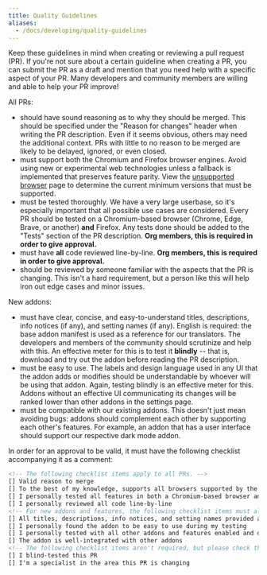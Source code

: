 ```yaml
---
title: Quality Guidelines
aliases:
  - /docs/developing/quality-guidelines
---
```

Keep these guidelines in mind when creating or reviewing a pull request (PR). If you're not sure about a certain guideline when creating a PR, you can submit the PR as a draft and mention that you need help with a specific aspect of your PR. Many developers and community members are willing and able to help your PR improve!

All PRs:
- should have sound reasoning as to why they should be merged. This should be specified under the "Reason for changes" header when writing the PR description. Even if it seems obvious, others may need the additional context. PRs with little to no reason to be merged are likely to be delayed, ignored, or even closed.
- must support both the Chromium and Firefox browser engines. Avoid using new or experimental web technologies unless a fallback is implemented that preserves feature parity. View the [unsupported browser](https://scratchaddons.com/unsupported-browser/) page to determine the current minimum versions that must be supported.
- must be tested thoroughly. We have a very large userbase, so it's especially important that all possible use cases are considered. Every PR should be tested on a Chromium-based browser (Chrome, Edge, Brave, or another) **and** Firefox. Any tests done should be added to the "Tests" section of the PR description. **Org members, this is required in order to give approval.**
- must have **all** code reviewed line-by-line. **Org members, this is required in order to give approval.**
- should be reviewed by someone familiar with the aspects that the PR is changing. This isn't a hard requirement, but a person like this will help iron out edge cases and minor issues.

New addons:
- must have clear, concise, and easy-to-understand titles, descriptions, info notices (if any), and setting names (if any). English is required: the base addon manifest is used as a reference for our translators. The developers and members of the community should scrutinize and help with this. An effective meter for this is to test it **blindly** -- that is, download and try out the addon before reading the PR description.
- must be easy to use. The labels and design language used in any UI that the addon adds or modifies should be understandable by whoever will be using that addon. Again, testing blindly is an effective meter for this. Addons without an effective UI communicating its changes will be ranked lower than other addons in the settings page.
- must be compatible with our existing addons. This doesn't just mean avoiding bugs: addons should complement each other by supporting each other's features. For example, an addon that has a user interface should support our respective dark mode addon.

In order for an approval to be valid, it must have the following checklist accompanying it as a comment:
```markdown
<!-- The following checklist items apply to all PRs. -->
[] Valid reason to merge
[] To the best of my knowledge, supports all browsers supported by the extension
[] I personally tested all features in both a Chromium-based browser and Firefox
[] I personally reviewed all code line-by-line
<!-- For new addons and features, the following checklist items must also be included and completed. -->
[] All titles, descriptions, info notices, and setting names provided are clear and concise
[] I personally found the addon to be easy to use during my testing
[] I personally tested with all other addons and features enabled and did not find compatibility issues
[] The addon is well-integrated with other addons
<!-- The following checklist items aren't required, but please check them if applicable to give us as much info on your approval as possible. -->
[] I blind-tested this PR
[] I'm a specialist in the area this PR is changing
```